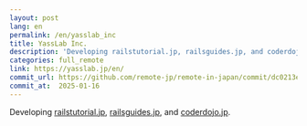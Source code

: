 ```yaml
---
layout: post
lang: en
permalink: /en/yasslab_inc
title: YassLab Inc.
description: 'Developing railstutorial.jp, railsguides.jp, and coderdojo.jp.'
categories: full_remote
link: https://yasslab.jp/en/
commit_url: https://github.com/remote-jp/remote-in-japan/commit/dc0213e5d3bf547e1dd7b4da3b612a689016ef3e
commit_at:  2025-01-16
---
```


<p>Developing <a href="https://railstutorial.jp/">railstutorial.jp</a>, <a href="https://railsguides.jp/">railsguides.jp</a>, and <a href="https://coderdojo.jp/">coderdojo.jp</a>.</p>
